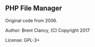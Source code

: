 PHP File Manager
---

Original code from 2006.

Author: Brent Clancy, (C) Copyright 2017

License: GPL-3+